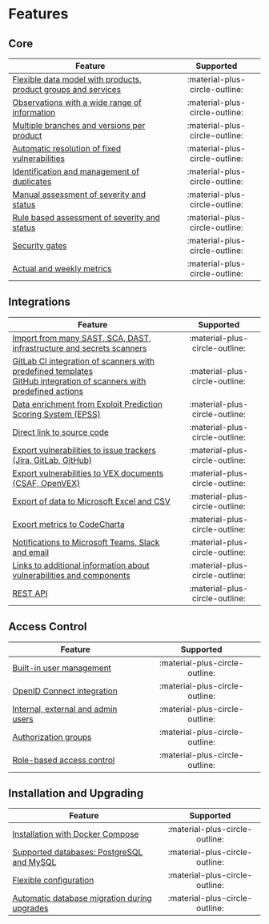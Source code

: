# Features

## Core

| Feature | Supported |
|---------|:------------:|
| [Flexible data model with products, product groups and services](../getting_started/data_model.md)  | :material-plus-circle-outline: |
| [Observations with a wide range of information](../getting_started/anatomy_of_an_observation.md) | :material-plus-circle-outline: |
| [Multiple branches and versions per product](../usage/branches.md) | :material-plus-circle-outline: |
| [Automatic resolution of fixed vulnerabilities](../usage/import_observations.md#import-algorithm) | :material-plus-circle-outline: |
| [Identification and management of duplicates](../usage/duplicates.md) | :material-plus-circle-outline: |
| [Manual assessment of severity and status](../usage/assess_observations.md) | :material-plus-circle-outline: |
| [Rule based assessment of severity and status](../usage/rule_engine.md) | :material-plus-circle-outline: |
| [Security gates](../usage/security_gates.md) | :material-plus-circle-outline: |
| [Actual and weekly metrics](../usage/metrics.md) | :material-plus-circle-outline: |

## Integrations

| Feature | Supported |
|---------|:------------:|
| [Import from many SAST, SCA, DAST, infrastructure and secrets scanners](../usage/supported_scanners.md) | :material-plus-circle-outline: |
| [GitLab CI integration of scanners with predefined templates](../integrations/github_actions_and_templates.md#examplary-pipeline-for-gitlab-ci-templates)<br />[GitHub integration of scanners with predefined actions](../integrations/github_actions_and_templates.md#examplary-workflow-for-github-actions) | :material-plus-circle-outline: |
| [Data enrichment from Exploit Prediction Scoring System (EPSS)](../integrations/epss.md) | :material-plus-circle-outline: |
| [Direct link to source code](../integrations/source_code_repositories.md) | :material-plus-circle-outline: |
| [Export vulnerabilities to issue trackers (Jira, GitLab, GitHub)](../integrations/issue_trackers.md) | :material-plus-circle-outline: |
| [Export vulnerabilities to VEX documents (CSAF, OpenVEX)](../integrations/vex.md) | :material-plus-circle-outline: |
| [Export of data to Microsoft Excel and CSV](../integrations/observations_export.md) | :material-plus-circle-outline: |
| [Export metrics to CodeCharta](../integrations/codecharta.md) | :material-plus-circle-outline: |
| [Notifications to Microsoft Teams, Slack and email](../integrations/notifications.md) | :material-plus-circle-outline: |
| [Links to additional information about vulnerabilities and components](../integrations/links.md) | :material-plus-circle-outline: |
| [REST API](../integrations/rest_api.md) | :material-plus-circle-outline: |

## Access Control

| Feature | Supported |
|---------|:------------:|
| [Built-in user management](../usage/users_permissions.md#users) | :material-plus-circle-outline: |
| [OpenID Connect integration](../integrations/oidc_authentication.md) | :material-plus-circle-outline: |
| [Internal, external and admin users](../usage/users_permissions.md#user-types) | :material-plus-circle-outline: |
| [Authorization groups](../usage/users_permissions.md#authorization-groups) | :material-plus-circle-outline: |
| [Role-based access control](../usage/users_permissions.md#roles-and-permissions) | :material-plus-circle-outline: |

## Installation and Upgrading

| Feature | Supported |
|---------|:------------:|
| [Installation with Docker Compose](../getting_started/installation.md) | :material-plus-circle-outline: |
| [Supported databases: PostgreSQL and MySQL](../getting_started/architecture.md) | :material-plus-circle-outline: |
| [Flexible configuration](../getting_started/configuration.md) | :material-plus-circle-outline: |
| [Automatic database migration during upgrades](../getting_started/upgrading.md) | :material-plus-circle-outline: |
